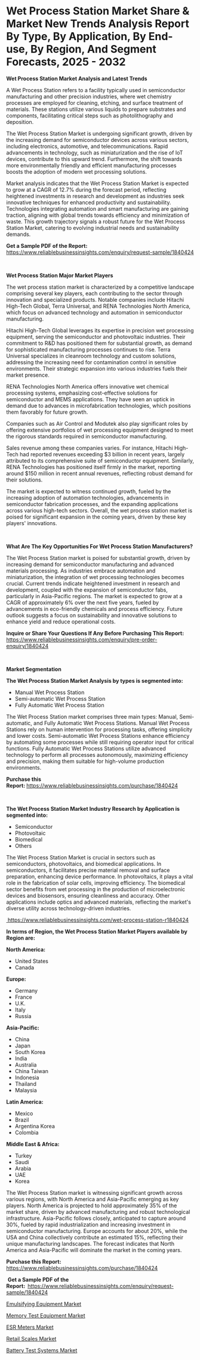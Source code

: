 <p><h1>Wet Process Station Market Share & Market New Trends Analysis Report By Type, By Application, By End-use, By Region, And Segment Forecasts, 2025 - 2032</h1></p><p><strong>Wet Process Station Market Analysis and Latest Trends</strong></p>
<p><p>A Wet Process Station refers to a facility typically used in semiconductor manufacturing and other precision industries, where wet chemistry processes are employed for cleaning, etching, and surface treatment of materials. These stations utilize various liquids to prepare substrates and components, facilitating critical steps such as photolithography and deposition. </p><p>The Wet Process Station Market is undergoing significant growth, driven by the increasing demand for semiconductor devices across various sectors, including electronics, automotive, and telecommunications. Rapid advancements in technology, such as miniaturization and the rise of IoT devices, contribute to this upward trend. Furthermore, the shift towards more environmentally friendly and efficient manufacturing processes boosts the adoption of modern wet processing solutions.</p><p>Market analysis indicates that the Wet Process Station Market is expected to grow at a CAGR of 12.7% during the forecast period, reflecting heightened investments in research and development as industries seek innovative techniques for enhanced productivity and sustainability. Technologies integrating automation and smart manufacturing are gaining traction, aligning with global trends towards efficiency and minimization of waste. This growth trajectory signals a robust future for the Wet Process Station Market, catering to evolving industrial needs and sustainability demands.</p></p>
<p><strong>Get a Sample PDF of the Report:&nbsp;</strong> <a href="https://www.reliablebusinessinsights.com/enquiry/request-sample/1840424?utm_campaign=63&utm_medium=2&utm_source=Github&utm_content=ia&utm_term=05032025&utm_id=wet-process-station">https://www.reliablebusinessinsights.com/enquiry/request-sample/1840424</a></p>
<p>&nbsp;</p>
<p><strong>Wet Process Station Major Market Players</strong></p>
<p><p>The wet process station market is characterized by a competitive landscape comprising several key players, each contributing to the sector through innovation and specialized products. Notable companies include Hitachi High-Tech Global, Terra Universal, and RENA Technologies North America, which focus on advanced technology and automation in semiconductor manufacturing.</p><p>Hitachi High-Tech Global leverages its expertise in precision wet processing equipment, serving the semiconductor and photovoltaic industries. Their commitment to R&D has positioned them for substantial growth, as demand for sophisticated manufacturing processes continues to rise. Terra Universal specializes in cleanroom technology and custom solutions, addressing the increasing need for contamination control in sensitive environments. Their strategic expansion into various industries fuels their market presence.</p><p>RENA Technologies North America offers innovative wet chemical processing systems, emphasizing cost-effective solutions for semiconductor and MEMS applications. They have seen an uptick in demand due to advances in microfabrication technologies, which positions them favorably for future growth. </p><p>Companies such as Air Control and Modutek also play significant roles by offering extensive portfolios of wet processing equipment designed to meet the rigorous standards required in semiconductor manufacturing. </p><p>Sales revenue among these companies varies. For instance, Hitachi High-Tech had reported revenues exceeding $3 billion in recent years, largely attributed to its comprehensive suite of semiconductor equipment. Similarly, RENA Technologies has positioned itself firmly in the market, reporting around $150 million in recent annual revenues, reflecting robust demand for their solutions.</p><p>The market is expected to witness continued growth, fueled by the increasing adoption of automation technologies, advancements in semiconductor fabrication processes, and the expanding applications across various high-tech sectors. Overall, the wet process station market is poised for significant expansion in the coming years, driven by these key players' innovations.</p></p>
<p>&nbsp;</p>
<p><strong>What Are The Key Opportunities For Wet Process Station Manufacturers?</strong></p>
<p><p>The Wet Process Station market is poised for substantial growth, driven by increasing demand for semiconductor manufacturing and advanced materials processing. As industries embrace automation and miniaturization, the integration of wet processing technologies becomes crucial. Current trends indicate heightened investment in research and development, coupled with the expansion of semiconductor fabs, particularly in Asia-Pacific regions. The market is expected to grow at a CAGR of approximately 6% over the next five years, fueled by advancements in eco-friendly chemicals and process efficiency. Future outlook suggests a focus on sustainability and innovative solutions to enhance yield and reduce operational costs.</p></p>
<p><strong>Inquire or Share Your Questions If Any Before Purchasing This Report:</strong> <a href="https://www.reliablebusinessinsights.com/enquiry/pre-order-enquiry/1840424?utm_campaign=63&utm_medium=2&utm_source=Github&utm_content=ia&utm_term=05032025&utm_id=wet-process-station">https://www.reliablebusinessinsights.com/enquiry/pre-order-enquiry/1840424</a></p>
<p>&nbsp;</p>
<p><strong>Market Segmentation</strong></p>
<p><strong>The Wet Process Station Market Analysis by types is segmented into:</strong></p>
<p><ul><li>Manual Wet Process Station</li><li>Semi-automatic Wet Process Station</li><li>Fully Automatic Wet Process Station</li></ul></p>
<p><p>The Wet Process Station market comprises three main types: Manual, Semi-automatic, and Fully Automatic Wet Process Stations. Manual Wet Process Stations rely on human intervention for processing tasks, offering simplicity and lower costs. Semi-automatic Wet Process Stations enhance efficiency by automating some processes while still requiring operator input for critical functions. Fully Automatic Wet Process Stations utilize advanced technology to perform all processes autonomously, maximizing efficiency and precision, making them suitable for high-volume production environments.</p></p>
<p><strong>Purchase this Report:&nbsp;</strong><a href="https://www.reliablebusinessinsights.com/purchase/1840424?utm_campaign=63&utm_medium=2&utm_source=Github&utm_content=ia&utm_term=05032025&utm_id=wet-process-station">https://www.reliablebusinessinsights.com/purchase/1840424</a></p>
<p>&nbsp;</p>
<p><strong>The Wet Process Station Market Industry Research by Application is segmented into:</strong></p>
<p><ul><li>Semiconductor</li><li>Photovoltaic</li><li>Biomedical</li><li>Others</li></ul></p>
<p><p>The Wet Process Station Market is crucial in sectors such as semiconductors, photovoltaics, and biomedical applications. In semiconductors, it facilitates precise material removal and surface preparation, enhancing device performance. In photovoltaics, it plays a vital role in the fabrication of solar cells, improving efficiency. The biomedical sector benefits from wet processing in the production of microelectronic devices and biosensors, ensuring cleanliness and accuracy. Other applications include optics and advanced materials, reflecting the market's diverse utility across technology-driven industries.</p></p>
<p><a href="https://www.reliablebusinessinsights.com/wet-process-station-r1840424?utm_campaign=63&utm_medium=2&utm_source=Github&utm_content=ia&utm_term=05032025&utm_id=wet-process-station">&nbsp;https://www.reliablebusinessinsights.com/wet-process-station-r1840424</a></p>
<p><strong>In terms of Region, the Wet Process Station Market Players available by Region are:</strong></p>
<p>
    <p> <strong> North America: </strong>
        <ul>
            <li>United States</li>
            <li>Canada</li>
        </ul>
        </p> 
    <p> <strong> Europe: </strong>
        <ul>
            <li>Germany</li>
            <li>France</li>
            <li>U.K.</li>
            <li>Italy</li>
            <li>Russia</li>
        </ul>
        </p> 
    <p> <strong> Asia-Pacific: </strong>
        <ul>
            <li>China</li>
            <li>Japan</li>
            <li>South Korea</li>
            <li>India</li>
            <li>Australia</li>
            <li>China Taiwan</li>
            <li>Indonesia</li>
            <li>Thailand</li>
            <li>Malaysia</li>
        </ul>
        </p> 
    <p> <strong> Latin America: </strong>
        <ul>
            <li>Mexico</li>
            <li>Brazil</li>
            <li>Argentina Korea</li>
            <li>Colombia</li>
        </ul>
        </p> 
    <p> <strong> Middle East & Africa: </strong>
        <ul>
            <li>Turkey</li>
            <li>Saudi</li>
            <li>Arabia</li>
            <li>UAE</li>
            <li>Korea</li>
        </ul>
    </p>
    </p>
<p><p>The Wet Process Station market is witnessing significant growth across various regions, with North America and Asia-Pacific emerging as key players. North America is projected to hold approximately 35% of the market share, driven by advanced manufacturing and robust technological infrastructure. Asia-Pacific follows closely, anticipated to capture around 30%, fueled by rapid industrialization and increasing investment in semiconductor manufacturing. Europe accounts for about 20%, while the USA and China collectively contribute an estimated 15%, reflecting their unique manufacturing landscapes. The forecast indicates that North America and Asia-Pacific will dominate the market in the coming years.</p></p>
<p><strong>Purchase this Report: </strong><a href="https://www.reliablebusinessinsights.com/purchase/1840424?utm_campaign=63&utm_medium=2&utm_source=Github&utm_content=ia&utm_term=05032025&utm_id=wet-process-station">https://www.reliablebusinessinsights.com/purchase/1840424</a></p>
<p>&nbsp;<strong>Get a Sample PDF of the Report:&nbsp;&nbsp;</strong><a href="https://www.reliablebusinessinsights.com/enquiry/request-sample/1840424?utm_campaign=63&utm_medium=2&utm_source=Github&utm_content=ia&utm_term=05032025&utm_id=wet-process-station">https://www.reliablebusinessinsights.com/enquiry/request-sample/1840424</a></p>
<p><strong></strong></p>
<p><p><a href="https://github.com/rokiahgrendy/Market-Research-Report-List-1/blob/main/emulsifying-equipment-market.md?utm_campaign=63&utm_medium=2&utm_source=Github&utm_content=ia&utm_term=05032025&utm_id=wet-process-station">Emulsifying Equipment Market</a></p><p><a href="https://github.com/nagateyisu29/Market-Research-Report-List-1/blob/main/memory-test-equipment-market.md?utm_campaign=63&utm_medium=2&utm_source=Github&utm_content=ia&utm_term=05032025&utm_id=wet-process-station">Memory Test Equipment Market</a></p><p><a href="https://github.com/rubiogruis0p/Market-Research-Report-List-1/blob/main/esr-meters-market.md?utm_campaign=63&utm_medium=2&utm_source=Github&utm_content=ia&utm_term=05032025&utm_id=wet-process-station">ESR Meters Market</a></p><p><a href="https://github.com/steegwajma22/Market-Research-Report-List-1/blob/main/retail-scales-market.md?utm_campaign=63&utm_medium=2&utm_source=Github&utm_content=ia&utm_term=05032025&utm_id=wet-process-station">Retail Scales Market</a></p><p><a href="https://github.com/kaniselway4c/Market-Research-Report-List-1/blob/main/battery-test-systems-market.md?utm_campaign=63&utm_medium=2&utm_source=Github&utm_content=ia&utm_term=05032025&utm_id=wet-process-station">Battery Test Systems Market</a></p></p>